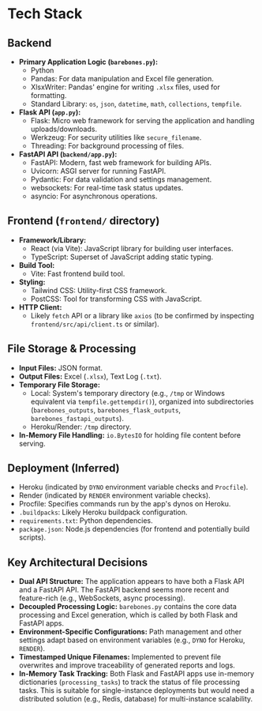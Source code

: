 # Tech Stack

## Backend
- **Primary Application Logic (`barebones.py`):**
  - Python
  - Pandas: For data manipulation and Excel file generation.
  - XlsxWriter: Pandas' engine for writing `.xlsx` files, used for formatting.
  - Standard Library: `os`, `json`, `datetime`, `math`, `collections`, `tempfile`.
- **Flask API (`app.py`):**
  - Flask: Micro web framework for serving the application and handling uploads/downloads.
  - Werkzeug: For security utilities like `secure_filename`.
  - Threading: For background processing of files.
- **FastAPI API (`backend/app.py`):**
  - FastAPI: Modern, fast web framework for building APIs.
  - Uvicorn: ASGI server for running FastAPI.
  - Pydantic: For data validation and settings management.
  - websockets: For real-time task status updates.
  - asyncio: For asynchronous operations.

## Frontend (`frontend/` directory)
- **Framework/Library:**
  - React (via Vite): JavaScript library for building user interfaces.
  - TypeScript: Superset of JavaScript adding static typing.
- **Build Tool:**
  - Vite: Fast frontend build tool.
- **Styling:**
  - Tailwind CSS: Utility-first CSS framework.
  - PostCSS: Tool for transforming CSS with JavaScript.
- **HTTP Client:**
  - Likely `fetch` API or a library like `axios` (to be confirmed by inspecting `frontend/src/api/client.ts` or similar).

## File Storage & Processing
- **Input Files:** JSON format.
- **Output Files:** Excel (`.xlsx`), Text Log (`.txt`).
- **Temporary File Storage:**
  - Local: System's temporary directory (e.g., `/tmp` or Windows equivalent via `tempfile.gettempdir()`), organized into subdirectories (`barebones_outputs`, `barebones_flask_outputs`, `barebones_fastapi_outputs`).
  - Heroku/Render: `/tmp` directory.
- **In-Memory File Handling:** `io.BytesIO` for holding file content before serving.

## Deployment (Inferred)
- Heroku (indicated by `DYNO` environment variable checks and `Procfile`).
- Render (indicated by `RENDER` environment variable checks).
- Procfile: Specifies commands run by the app's dynos on Heroku.
- `.buildpacks`: Likely Heroku buildpack configuration.
- `requirements.txt`: Python dependencies.
- `package.json`: Node.js dependencies (for frontend and potentially build scripts).

## Key Architectural Decisions
- **Dual API Structure:** The application appears to have both a Flask API and a FastAPI API. The FastAPI backend seems more recent and feature-rich (e.g., WebSockets, async processing).
- **Decoupled Processing Logic:** `barebones.py` contains the core data processing and Excel generation, which is called by both Flask and FastAPI apps.
- **Environment-Specific Configurations:** Path management and other settings adapt based on environment variables (e.g., `DYNO` for Heroku, `RENDER`).
- **Timestamped Unique Filenames:** Implemented to prevent file overwrites and improve traceability of generated reports and logs.
- **In-Memory Task Tracking:** Both Flask and FastAPI apps use in-memory dictionaries (`processing_tasks`) to track the status of file processing tasks. This is suitable for single-instance deployments but would need a distributed solution (e.g., Redis, database) for multi-instance scalability.
